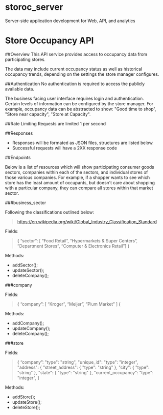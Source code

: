 # storoc_server
Server-side application development for Web, API, and analytics

# Store Occupancy API

##Overview
This API service provides access to occupancy data from participating stores. 

The data may include current occupancy status as well as historical 
occupancy trends, depending on the settings the store manager configures.
 
##Authentication
No authentication is required to access the publicly available data.

The business facing user interface requires login and 
authentication. Certain levels of information can be configured by the 
store manager. For example, occupancy data can be abstracted to show: "Good time to 
shop", "Store near capacity", "Store at Capacity".

##Rate Limiting
Requests are limited 1 per second

##Responses 

- Responses will be formated as JSON files, structures are listed below.
- Successful requests will have a 2XX response code 

##Endpoints 

Below is a list of resources which will show participating consumer 
goods sectors, companies within each of the sectors, and individual stores of 
those various companies. For example, if a shopper wants to see which 
store has the least amount of occupants, but doesn't care about shopping with 
a particular company, they can compare all stores within that market sector. 

###business_sector

Following the classifications outlined below:
> https://en.wikipedia.org/wiki/Global_Industry_Classification_Standard

Fields:
> {
>	“sector”: [ “Food Retail”, “Hypermarkets & Super Centers”, 
“Department Stores”, “Computer & Electronics Retail”]
> {

Methods:

- addSector();
- updateSector();
- deleteCompany();


###company

Fields:
> {
>	“company”: [ “Kroger”, “Meijer”, “Plum Market” ]
> {

Methods:

- addCompany();
- updateCompany();
- deleteCompany();

###store

Fields:
>{
>	“company”: "type": "string",
>	"unique_id": "type": "integer",
>	"address": {
>		"street_address": { "type": "string" },
>		"city":           { "type": "string" },
>		"state":          { "type": "string" },
>	"current_occupancy": "type": "integer",
>}

Methods:

- addStore();
- updateStore();
- deleteStore();
